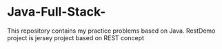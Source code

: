 # Java-Full-Stack-
This repository contains my practice problems based on Java.
RestDemo project is jersey project based on REST concept
